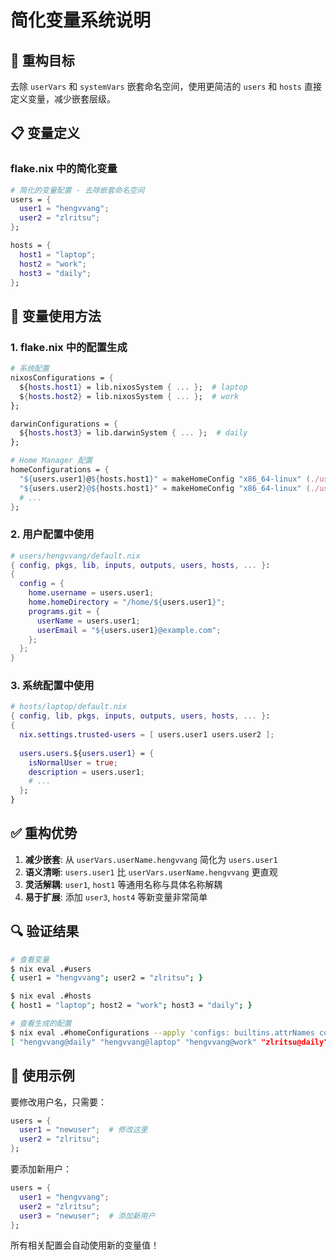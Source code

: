 # 简化变量系统说明

## 🎯 重构目标

去除 `userVars` 和 `systemVars` 嵌套命名空间，使用更简洁的 `users` 和 `hosts` 直接定义变量，减少嵌套层级。

## 📋 变量定义

### flake.nix 中的简化变量
```nix
# 简化的变量配置 - 去除嵌套命名空间
users = {
  user1 = "hengvvang";
  user2 = "zlritsu";
};

hosts = {
  host1 = "laptop";
  host2 = "work";
  host3 = "daily";
};
```

## 🔧 变量使用方法

### 1. flake.nix 中的配置生成
```nix
# 系统配置
nixosConfigurations = {
  ${hosts.host1} = lib.nixosSystem { ... };  # laptop
  ${hosts.host2} = lib.nixosSystem { ... };  # work
};

darwinConfigurations = {
  ${hosts.host3} = lib.darwinSystem { ... };  # daily
};

# Home Manager 配置
homeConfigurations = {
  "${users.user1}@${hosts.host1}" = makeHomeConfig "x86_64-linux" (./users + "/${users.user1}") hosts.host1;
  "${users.user2}@${hosts.host1}" = makeHomeConfig "x86_64-linux" (./users + "/${users.user2}") hosts.host1;
  # ...
};
```

### 2. 用户配置中使用
```nix
# users/hengvvang/default.nix
{ config, pkgs, lib, inputs, outputs, users, hosts, ... }:
{
  config = {
    home.username = users.user1;
    home.homeDirectory = "/home/${users.user1}";
    programs.git = {
      userName = users.user1;
      userEmail = "${users.user1}@example.com";
    };
  };
}
```

### 3. 系统配置中使用
```nix
# hosts/laptop/default.nix
{ config, lib, pkgs, inputs, outputs, users, hosts, ... }:
{
  nix.settings.trusted-users = [ users.user1 users.user2 ];
  
  users.users.${users.user1} = {
    isNormalUser = true;
    description = users.user1;
    # ...
  };
}
```

## ✅ 重构优势

1. **减少嵌套**: 从 `userVars.userName.hengvvang` 简化为 `users.user1`
2. **语义清晰**: `users.user1` 比 `userVars.userName.hengvvang` 更直观
3. **灵活解耦**: `user1`, `host1` 等通用名称与具体名称解耦
4. **易于扩展**: 添加 `user3`, `host4` 等新变量非常简单

## 🔍 验证结果

```bash
# 查看变量
$ nix eval .#users
{ user1 = "hengvvang"; user2 = "zlritsu"; }

$ nix eval .#hosts  
{ host1 = "laptop"; host2 = "work"; host3 = "daily"; }

# 查看生成的配置
$ nix eval .#homeConfigurations --apply 'configs: builtins.attrNames configs'
[ "hengvvang@daily" "hengvvang@laptop" "hengvvang@work" "zlritsu@daily" "zlritsu@laptop" "zlritsu@work" ]
```

## 🚀 使用示例

要修改用户名，只需要：
```nix
users = {
  user1 = "newuser";  # 修改这里
  user2 = "zlritsu";
};
```

要添加新用户：
```nix
users = {
  user1 = "hengvvang";
  user2 = "zlritsu";
  user3 = "newuser";  # 添加新用户
};
```

所有相关配置会自动使用新的变量值！
